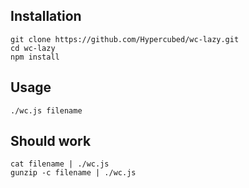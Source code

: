 ## Installation

```
git clone https://github.com/Hypercubed/wc-lazy.git
cd wc-lazy
npm install
```

## Usage

`./wc.js filename`

## Should work

```
cat filename | ./wc.js
gunzip -c filename | ./wc.js
```
